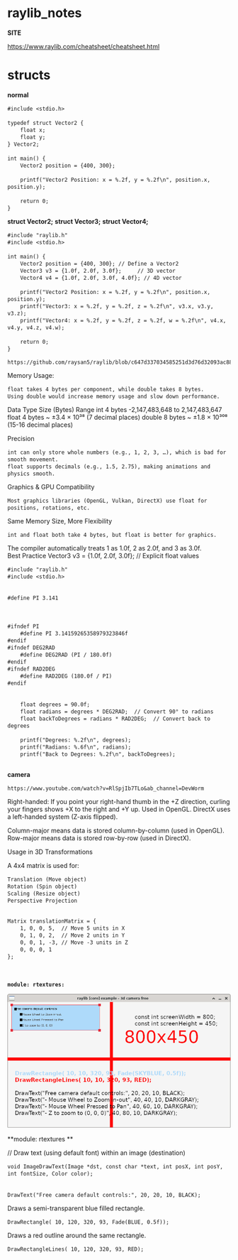 # raylib_notes


**SITE**

https://www.raylib.com/cheatsheet/cheatsheet.html



# structs


**normal**


```
#include <stdio.h>

typedef struct Vector2 {
    float x;
    float y;
} Vector2;

int main() {
    Vector2 position = {400, 300};

    printf("Vector2 Position: x = %.2f, y = %.2f\n", position.x, position.y);

    return 0;
}

```



**struct Vector2;**
**struct Vector3;**
**struct Vector4;**
```
#include "raylib.h"
#include <stdio.h>

int main() {
    Vector2 position = {400, 300}; // Define a Vector2
    Vector3 v3 = {1.0f, 2.0f, 3.0f};     // 3D vector
    Vector4 v4 = {1.0f, 2.0f, 3.0f, 4.0f}; // 4D vector

    printf("Vector2 Position: x = %.2f, y = %.2f\n", position.x, position.y);
    printf("Vector3: x = %.2f, y = %.2f, z = %.2f\n", v3.x, v3.y, v3.z);
    printf("Vector4: x = %.2f, y = %.2f, z = %.2f, w = %.2f\n", v4.x, v4.y, v4.z, v4.w);

    return 0;
}

```


```
https://github.com/raysan5/raylib/blob/c647d337034585251d3d76d32093ac88a4c4ab82/src/raylib.h#L228
```


Memory Usage:

    float takes 4 bytes per component, while double takes 8 bytes.
    Using double would increase memory usage and slow down performance.



Data Type	Size (Bytes)	Range
int	4 bytes	-2,147,483,648 to 2,147,483,647
float	4 bytes	~ ±3.4 × 10³⁸ (7 decimal places)
double	8 bytes	~ ±1.8 × 10³⁰⁸ (15-16 decimal places)



Precision

    int can only store whole numbers (e.g., 1, 2, 3, …), which is bad for smooth movement.
    float supports decimals (e.g., 1.5, 2.75), making animations and physics smooth.

Graphics & GPU Compatibility

    Most graphics libraries (OpenGL, Vulkan, DirectX) use float for positions, rotations, etc.

Same Memory Size, More Flexibility

    int and float both take 4 bytes, but float is better for graphics.
    
    
    
    
The compiler automatically treats 1 as 1.0f, 2 as 2.0f, and 3 as 3.0f.    
Best Practice
Vector3 v3 = {1.0f, 2.0f, 3.0f};  // Explicit float values









```
#include "raylib.h"
#include <stdio.h>


#define PI 3.141



#ifndef PI
    #define PI 3.14159265358979323846f
#endif
#ifndef DEG2RAD
    #define DEG2RAD (PI / 180.0f)
#endif
#ifndef RAD2DEG
    #define RAD2DEG (180.0f / PI)
#endif


    float degrees = 90.0f;
    float radians = degrees * DEG2RAD;  // Convert 90° to radians
    float backToDegrees = radians * RAD2DEG;  // Convert back to degrees

    printf("Degrees: %.2f\n", degrees);
    printf("Radians: %.6f\n", radians);
    printf("Back to Degrees: %.2f\n", backToDegrees);
    
```




**camera**


```
https://www.youtube.com/watch?v=RlSpjIb7TLo&ab_channel=DevWorm

```





Right-handed: If you point your right-hand thumb in the +Z direction, curling your fingers shows +X to the right and +Y up.
Used in OpenGL.
DirectX uses a left-handed system (Z-axis flipped).



Column-major means data is stored column-by-column (used in OpenGL).
Row-major means data is stored row-by-row (used in DirectX).




Usage in 3D Transformations

A 4x4 matrix is used for:

    Translation (Move object)
    Rotation (Spin object)
    Scaling (Resize object)
    Perspective Projection
    
    

```

Matrix translationMatrix = {
    1, 0, 0, 5,  // Move 5 units in X
    0, 1, 0, 2,  // Move 2 units in Y
    0, 0, 1, -3, // Move -3 units in Z
    0, 0, 0, 1
};



```



**`module: rtextures:`**

![](img/Basic_0.png)






**module: rtextures **


// Draw text (using default font) within an image (destination)


```
void ImageDrawText(Image *dst, const char *text, int posX, int posY, int fontSize, Color color);


DrawText("Free camera default controls:", 20, 20, 10, BLACK);
```




Draws a semi-transparent blue filled rectangle.
```
DrawRectangle( 10, 120, 320, 93, Fade(BLUE, 0.5f));
```


Draws a red outline around the same rectangle.
```
DrawRectangleLines( 10, 120, 320, 93, RED);
```          
            





















